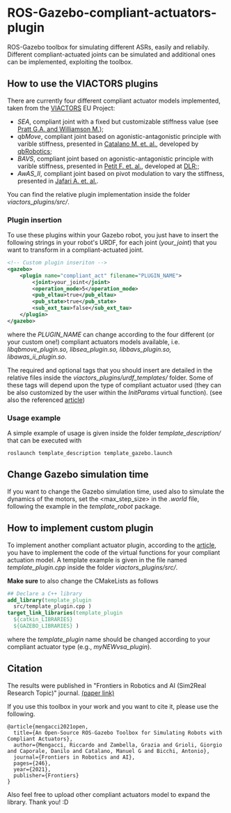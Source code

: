 # ROS-Gazebo-compliant-actuators-plugin
ROS-Gazebo toolbox for simulating different ASRs, easily and reliabily.
Different compliant-actuated joints can be simulated and additional ones can be implemented, exploiting the toolbox.

## How to use the VIACTORS plugins
There are currently four different compliant actuator models implemented, taken from the [VIACTORS](https://viactors.org/) EU Project:
- *SEA*, compliant joint with a fixed but customizable stiffness value (see [Pratt G.A. and Williamson M.](http://www.cs.cmu.edu/~cga/legs/jh1c.pdf));
- *qbMove*, compliant joint based on agonistic-antagonistic principle with varible stiffness, presented in [Catalano M. et. al.](https://ieeexplore.ieee.org/stamp/stamp.jsp?arnumber=5980457), developed by [qbRobotics](https://qbrobotics.com/);
- *BAVS*, compliant joint based on agonistic-antagonistic principle with varible stiffness, presented in [Petit F. et. al.](https://ieeexplore.ieee.org/stamp/stamp.jsp?tp=&arnumber=6824187), developed at [DLR](https://www.dlr.de/rm/en/desktopdefault.aspx/tabid-11666/8995_read-16713/);;
- *AwAS_II*, compliant joint based on pivot modulation to vary the stiffness, presented in [Jafari A. et. al.](https://ieeexplore.ieee.org/stamp/stamp.jsp?arnumber=5979994).

You can find the relative plugin implementation inside the folder  *viactors_plugins/src/*.

### Plugin insertion
To use these plugins within your Gazebo robot, you just have to insert the following strings in your robot's URDF, for each joint (*your_joint*) that you want to transform in a compliant-actuated joint.
```xml
<!-- Custom plugin inseriton -->
<gazebo>
    <plugin name="compliant_act" filename="PLUGIN_NAME">
        <joint>your_joint</joint>
        <operation_mode>5</operation_mode>
        <pub_eltau>true</pub_eltau>
        <pub_state>true</pub_state>
        <sub_ext_tau>false</sub_ext_tau>
    </plugin>
</gazebo>
```
where the *PLUGIN_NAME* can change according to the four different (or your custom one!) compliant actuators models available, i.e. *libqbmove_plugin.so, libsea_plugin.so, libbavs_plugin.so, libawas_ii_plugin.so*.

The required and optional tags that you should insert are detailed in the relative files inside the *viactors_plugins/urdf_templates/* folder. 
Some of these tags will depend upon the type of compliant actuator used (they can be also customized by the user within the *InitParams* virtual function). (see also the referenced [article](https://www.frontiersin.org/articles/10.3389/frobt.2021.713083/full?&field=&journalName=Frontiers_in_Robotics_and_AI&id=713083))

### Usage example
A simple example of usage is given inside the folder *template_description/* that can be executed with 
```launch
roslaunch template_description template_gazebo.launch
```

## Change Gazebo simulation time
If you want to change the Gazebo simulation time, used also to simulate the dynamics of the motors, set the <max_step_size> in the *.world* file, following the example in the *template_robot* package.

## How to implement custom plugin
To implement another compliant actuator plugin, according to the [article](https://www.frontiersin.org/articles/10.3389/frobt.2021.713083/full?&field=&journalName=Frontiers_in_Robotics_and_AI&id=713083), you have to implement the code of the virtual functions for your compliant actuation model.
A template example is given in the file named *template_plugin.cpp* inside the folder  *viactors_plugins/src/*.

**Make sure** to also change the CMakeLists as follows
```cmake
## Declare a C++ library
add_library(template_plugin 
  src/template_plugin.cpp )
target_link_libraries(template_plugin 
  ${catkin_LIBRARIES}  
  ${GAZEBO_LIBRARIES} )
```
where the *template_plugin* name should be changed according to your compliant actuator type (e.g., *myNEWvsa_plugin*).

## Citation
The results were published in "Frontiers in Robotics and AI (Sim2Real Research Topic)" journal. [(paper link)](https://www.frontiersin.org/articles/10.3389/frobt.2021.713083/full?&field=&journalName=Frontiers_in_Robotics_and_AI&id=713083)

If you use this toolbox in your work and you want to cite it, please use the following.
```
@article{mengacci2021open,
  title={An Open-Source ROS-Gazebo Toolbox for Simulating Robots with Compliant Actuators},
  author={Mengacci, Riccardo and Zambella, Grazia and Grioli, Giorgio and Caporale, Danilo and Catalano, Manuel G and Bicchi, Antonio},
  journal={Frontiers in Robotics and AI},
  pages={246},
  year={2021},
  publisher={Frontiers}
}
```

Also feel free to upload other compliant actuators model to expand the library.
Thank you! :D



